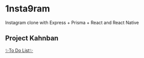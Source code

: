 # 1nsta9ram
Instagram clone with Express + Prisma + React and React Native

## Project Kahnban

[✨To Do List✨](https://github.com/yuuil/1nsta9ram/projects/1)
